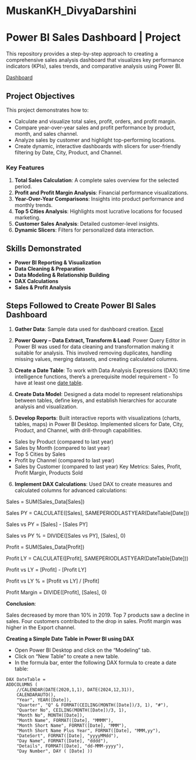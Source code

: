 # MuskanKH_DivyaDarshini
# Power BI Sales Dashboard | Project

This repository provides a step-by-step approach to creating a comprehensive sales analysis dashboard that visualizes key performance indicators (KPIs), sales trends, and comparative analysis using Power BI.

[Dashboard](https://github.com/Muskaan-KH/MuskanKH_DivyaDarshini/blob/main/Sales%20Dashboard.pbix)

## Project Objectives

This project demonstrates how to:
- Calculate and visualize total sales, profit, orders, and profit margin.
- Compare year-over-year sales and profit performance by product, month, and sales channel.
- Analyze sales by customer and highlight top-performing locations.
- Create dynamic, interactive dashboards with slicers for user-friendly filtering by Date, City, Product, and Channel.

### Key Features
1. **Total Sales Calculation**: A complete sales overview for the selected period.
2. **Profit and Profit Margin Analysis**: Financial performance visualizations.
3. **Year-Over-Year Comparisons**: Insights into product performance and monthly trends.
4. **Top 5 Cities Analysis**: Highlights most lucrative locations for focused marketing.
5. **Customer Sales Analysis**: Detailed customer-level insights.
6. **Dynamic Slicers**: Filters for personalized data interaction.

## Skills Demonstrated
- **Power BI Reporting & Visualization**
- **Data Cleaning & Preparation**
- **Data Modeling & Relationship Building**
- **DAX Calculations**
- **Sales & Profit Analysis**

## Steps Followed to Create Power BI Sales Dashboard
1. **Gather Data**: Sample data used for dashboard creation. [Excel](https://github.com/Muskaan-KH/MuskanKH_DivyaDarshini/blob/main/Sales%20Analysis%20Report.xlsx)
2. **Power Query – Data Extract, Transform & Load**: Power Query Editor in Power BI was used for data cleaning and transformation making it suitable for analysis. This involved removing duplicates, handling missing values, merging datasets, and creating calculated columns.
3. **Create a Date Table**: To work with Data Analysis Expressions (DAX) time intelligence functions, there’s a prerequisite model requirement - To have at least one [date table](https://learn.microsoft.com/en-us/power-bi/guidance/model-date-tables).
4. **Create Data Model**: Designed a data model to represent relationships between tables, define keys, and establish hierarchies for accurate analysis and visualization.

5. **Develop Reports**: Built interactive reports with visualizations (charts, tables, maps) in Power BI Desktop. Implemented slicers for Date, City, Product, and Channel, with drill-through capabilities.

- Sales by Product (compared to last year)
- Sales by Month (compared to last year)
- Top 5 Cities by Sales
- Profit by Channel (compared to last year)
- Sales by Customer (compared to last year)
Key Metrics: Sales, Profit, Profit Margin, Products Sold

6. **Implement DAX Calculations**: Used DAX to create measures and calculated columns for advanced calculations:

Sales = SUM(Sales_Data[Sales])

Sales PY = CALCULATE([Sales], SAMEPERIODLASTYEAR(DateTable[Date]))

Sales vs PY = [Sales] - [Sales PY]

Sales vs PY % = DIVIDE([Sales vs PY], [Sales], 0)

Profit = SUM(Sales_Data[Profit])

Profit LY = CALCULATE([Profit], SAMEPERIODLASTYEAR(DateTable[Date]))

Profit vs LY = [Profit] - [Profit LY]

Profit vs LY % = [Profit vs LY] / [Profit]

Profit Margin = DIVIDE([Profit], [Sales], 0)


**Conclusion**:

Sales decreased by more than 10% in 2019.
Top 7 products saw a decline in sales.
Four customers contributed to the drop in sales.
Profit margin was higher in the Export channel.

**Creating a Simple Date Table in Power BI using DAX**

 - Open Power BI Desktop and click on the “Modeling” tab.
 - Click on “New Table” to create a new table.
 - In the formula bar, enter the following DAX formula to create a date table:

```dax
DAX DateTable = 
ADDCOLUMNS (
    //CALENDAR(DATE(2020,1,1), DATE(2024,12,31)),
    CALENDARAUTO(),
    "Year", YEAR([Date]),
    "Quarter", "Q" & FORMAT(CEILING(MONTH([Date])/3, 1), "#"),
    "Quarter No", CEILING(MONTH([Date])/3, 1),
    "Month No", MONTH([Date]),
    "Month Name", FORMAT([Date], "MMMM"),
    "Month Short Name", FORMAT([Date], "MMM"),
    "Month Short Name Plus Year", FORMAT([Date], "MMM,yy"),
    "DateSort", FORMAT([Date], "yyyyMMdd"),
    "Day Name", FORMAT([Date], "dddd"),
    "Details", FORMAT([Date], "dd-MMM-yyyy"),
    "Day Number", DAY ( [Date] ))
